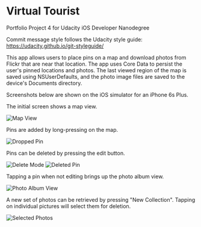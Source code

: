 # Virtual Tourist
Portfolio Project 4 for Udacity iOS Developer Nanodegree

Commit message style follows the Udacity style guide: https://udacity.github.io/git-styleguide/

This app allows users to place pins on a map and download photos from Flickr that are near that location.
The app uses Core Data to persist the user's pinned locations and photos. The last viewed region of the map is saved using NSUserDefaults, and the photo image files are saved to the device's Documents directory.

Screenshots below are shown on the iOS simulator for an iPhone 6s Plus.

The initial screen shows a map view.

![Map View](screenshots/map_view.png)

Pins are added by long-pressing on the map.

![Dropped Pin](screenshots/dropped_pin.png)

Pins can be deleted by pressing the edit button.

![Delete Mode](screenshots/remove_pins.png)
![Deleted Pin](screenshots/deleted_pin.png)

Tapping a pin when not editing brings up the photo album view.

![Photo Album View](screenshots/photo_album_view.png)

A new set of photos can be retrieved by pressing "New Collection".  Tapping on individual pictures will select them 
for deletion.

![Selected Photos](screenshots/selected_photos.png)
